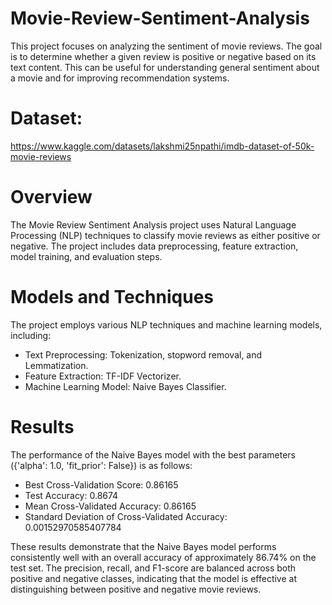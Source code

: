 # Movie-Review-Sentiment-Analysis

This project focuses on analyzing the sentiment of movie reviews. The goal is to determine whether a given review is positive or negative based on its text content. This can be useful for understanding general sentiment about a movie and for improving recommendation systems.

# Dataset: 
https://www.kaggle.com/datasets/lakshmi25npathi/imdb-dataset-of-50k-movie-reviews

# Overview

The Movie Review Sentiment Analysis project uses Natural Language Processing (NLP) techniques to classify movie reviews as either positive or negative. The project includes data preprocessing, feature extraction, model training, and evaluation steps.

# Models and Techniques
The project employs various NLP techniques and machine learning models, including:

* Text Preprocessing: Tokenization, stopword removal, and Lemmatization.
* Feature Extraction: TF-IDF Vectorizer.
* Machine Learning Model: Naive Bayes Classifier.

# Results

The performance of the Naive Bayes model with the best parameters ({'alpha': 1.0, 'fit_prior': False}) is as follows:

* Best Cross-Validation Score: 0.86165
* Test Accuracy: 0.8674
* Mean Cross-Validated Accuracy: 0.86165
* Standard Deviation of Cross-Validated Accuracy: 0.00152970585407784

These results demonstrate that the Naive Bayes model performs consistently well with an overall accuracy of approximately 86.74% on the test set. The precision, recall, and F1-score are balanced across both positive and negative classes, indicating that the model is effective at distinguishing between positive and negative movie reviews.
